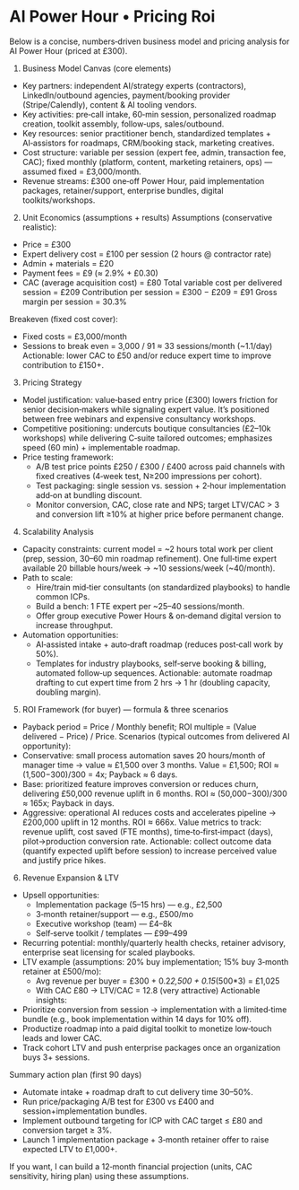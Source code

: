 # AI Power Hour • Pricing Roi

Below is a concise, numbers‑driven business model and pricing analysis for AI Power Hour (priced at £300).

1) Business Model Canvas (core elements)
- Key partners: independent AI/strategy experts (contractors), LinkedIn/outbound agencies, payment/booking provider (Stripe/Calendly), content & AI tooling vendors.
- Key activities: pre‑call intake, 60‑min session, personalized roadmap creation, toolkit assembly, follow‑ups, sales/outbound.
- Key resources: senior practitioner bench, standardized templates + AI‑assistors for roadmaps, CRM/booking stack, marketing creatives.
- Cost structure: variable per session (expert fee, admin, transaction fee, CAC); fixed monthly (platform, content, marketing retainers, ops) — assumed fixed = £3,000/month.
- Revenue streams: £300 one‑off Power Hour, paid implementation packages, retainer/support, enterprise bundles, digital toolkits/workshops.

2) Unit Economics (assumptions + results)
Assumptions (conservative realistic):
- Price = £300
- Expert delivery cost = £100 per session (2 hours @ contractor rate)
- Admin + materials = £20
- Payment fees = £9 (≈ 2.9% + £0.30)
- CAC (average acquisition cost) = £80
Total variable cost per delivered session = £209
Contribution per session = £300 − £209 = £91
Gross margin per session = 30.3%

Breakeven (fixed cost cover):
- Fixed costs = £3,000/month
- Sessions to break even = 3,000 / 91 ≈ 33 sessions/month (~1.1/day)
Actionable: lower CAC to £50 and/or reduce expert time to improve contribution to £150+.

3) Pricing Strategy
- Model justification: value‑based entry price (£300) lowers friction for senior decision‑makers while signaling expert value. It’s positioned between free webinars and expensive consultancy workshops.
- Competitive positioning: undercuts boutique consultancies (£2–10k workshops) while delivering C‑suite tailored outcomes; emphasizes speed (60 min) + implementable roadmap.
- Price testing framework:
  - A/B test price points £250 / £300 / £400 across paid channels with fixed creatives (4‑week test, N≥200 impressions per cohort).
  - Test packaging: single session vs. session + 2‑hour implementation add‑on at bundling discount.
  - Monitor conversion, CAC, close rate and NPS; target LTV/CAC > 3 and conversion lift ≥10% at higher price before permanent change.

4) Scalability Analysis
- Capacity constraints: current model = ~2 hours total work per client (prep, session, 30–60 min roadmap refinement). One full‑time expert available 20 billable hours/week → ~10 sessions/week (~40/month).
- Path to scale:
  - Hire/train mid‑tier consultants (on standardized playbooks) to handle common ICPs.
  - Build a bench: 1 FTE expert per ~25–40 sessions/month.
  - Offer group executive Power Hours & on‑demand digital version to increase throughput.
- Automation opportunities:
  - AI‑assisted intake + auto‑draft roadmap (reduces post‑call work by 50%).
  - Templates for industry playbooks, self‑serve booking & billing, automated follow‑up sequences.
Actionable: automate roadmap drafting to cut expert time from 2 hrs → 1 hr (doubling capacity, doubling margin).

5) ROI Framework (for buyer) — formula & three scenarios
- Payback period = Price / Monthly benefit; ROI multiple = (Value delivered − Price) / Price.
Scenarios (typical outcomes from delivered AI opportunity):
- Conservative: small process automation saves 20 hours/month of manager time → value ≈ £1,500 over 3 months. Value = £1,500; ROI ≈ (1,500−300)/300 = 4x; Payback ≈ 6 days.
- Base: prioritized feature improves conversion or reduces churn, delivering £50,000 revenue uplift in 6 months. ROI ≈ (50,000−300)/300 ≈ 165x; Payback in days.
- Aggressive: operational AI reduces costs and accelerates pipeline → £200,000 uplift in 12 months. ROI ≈ 666x.
Value metrics to track: revenue uplift, cost saved (FTE months), time‑to‑first‑impact (days), pilot→production conversion rate.
Actionable: collect outcome data (quantify expected uplift before session) to increase perceived value and justify price hikes.

6) Revenue Expansion & LTV
- Upsell opportunities:
  - Implementation package (5–15 hrs) — e.g., £2,500
  - 3‑month retainer/support — e.g., £500/mo
  - Executive workshop (team) — £4–8k
  - Self‑serve toolkit / templates — £99–499
- Recurring potential: monthly/quarterly health checks, retainer advisory, enterprise seat licensing for scaled playbooks.
- LTV example (assumptions: 20% buy implementation; 15% buy 3‑month retainer at £500/mo):
  - Avg revenue per buyer = £300 + 0.2*2,500 + 0.15*(500*3) = £1,025
  - With CAC £80 → LTV/CAC = 12.8 (very attractive)
Actionable insights:
- Prioritize conversion from session → implementation with a limited‑time bundle (e.g., book implementation within 14 days for 10% off).
- Productize roadmap into a paid digital toolkit to monetize low‑touch leads and lower CAC.
- Track cohort LTV and push enterprise packages once an organization buys 3+ sessions.

Summary action plan (first 90 days)
- Automate intake + roadmap draft to cut delivery time 30–50%.
- Run price/packaging A/B test for £300 vs £400 and session+implementation bundles.
- Implement outbound targeting for ICP with CAC target ≤ £80 and conversion target ≥ 3%.
- Launch 1 implementation package + 3‑month retainer offer to raise expected LTV to £1,000+.

If you want, I can build a 12‑month financial projection (units, CAC sensitivity, hiring plan) using these assumptions.
